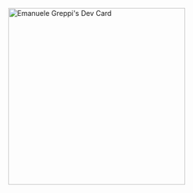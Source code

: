 <a href="https://app.daily.dev/emgreppi"><img src="https://api.daily.dev/devcards/v2/BLsdfytSBUiuVOUeQUTJ0.png?type=default&r=6m3" width="356" alt="Emanuele Greppi's Dev Card"/></a>

<!--
**emgreppi/emgreppi** is a ✨ _special_ ✨ repository because its `README.md` (this file) appears on your GitHub profile.

Here are some ideas to get you started:

- 🔭 I’m currently working on ...
- 🌱 I’m currently learning ...
- 👯 I’m looking to collaborate on ...
- 🤔 I’m looking for help with ...
- 💬 Ask me about ...
- 📫 How to reach me: ...
- 😄 Pronouns: ...
- ⚡ Fun fact: ...
-->
